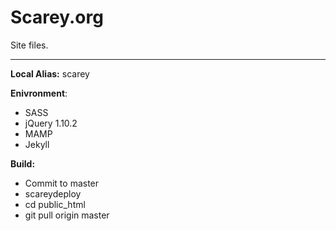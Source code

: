Scarey.org
======

Site files.
****

**Local Alias:**  scarey

__Enivronment__:

* SASS
* jQuery 1.10.2
* MAMP
* Jekyll

__Build:__

* Commit to master
* scareydeploy
* cd public_html
* git pull origin master